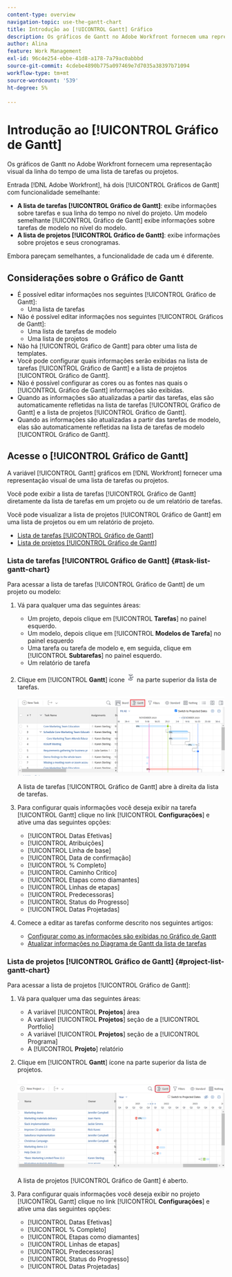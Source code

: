 ```yaml
---
content-type: overview
navigation-topic: use-the-gantt-chart
title: Introdução ao [!UICONTROL Gantt] Gráfico
description: Os gráficos de Gantt no Adobe Workfront fornecem uma representação visual da linha do tempo de uma lista de tarefas ou projetos.
author: Alina
feature: Work Management
exl-id: 96c4e254-ebbe-41d8-a178-7a79ac0abbbd
source-git-commit: 4cdebe4890b775a097469e7d7035a38397b71094
workflow-type: tm+mt
source-wordcount: '539'
ht-degree: 5%

---
```


# Introdução ao [!UICONTROL Gráfico de Gantt]

Os gráficos de Gantt no Adobe Workfront fornecem uma representação visual da linha do tempo de uma lista de tarefas ou projetos.

Entrada [!DNL Adobe Workfront], há dois [!UICONTROL Gráficos de Gantt] com funcionalidade semelhante:

* **A lista de tarefas [!UICONTROL Gráfico de Gantt]**: exibe informações sobre tarefas e sua linha do tempo no nível do projeto. Um modelo semelhante [!UICONTROL Gráfico de Gantt] exibe informações sobre tarefas de modelo no nível do modelo.
* **A lista de projetos [!UICONTROL Gráfico de Gantt]**: exibe informações sobre projetos e seus cronogramas.

Embora pareçam semelhantes, a funcionalidade de cada um é diferente.

## Considerações sobre o Gráfico de Gantt

* É possível editar informações nos seguintes [!UICONTROL Gráfico de Gantt]:
   * Uma lista de tarefas
* Não é possível editar informações nos seguintes [!UICONTROL Gráficos de Gantt]:
   * Uma lista de tarefas de modelo
   * Uma lista de projetos
* Não há [!UICONTROL Gráfico de Gantt] para obter uma lista de templates.
* Você pode configurar quais informações serão exibidas na lista de tarefas [!UICONTROL Gráfico de Gantt] e a lista de projetos [!UICONTROL Gráfico de Gantt].
* Não é possível configurar as cores ou as fontes nas quais o [!UICONTROL Gráfico de Gantt] informações são exibidas.
* Quando as informações são atualizadas a partir das tarefas, elas são automaticamente refletidas na lista de tarefas [!UICONTROL Gráfico de Gantt] e a lista de projetos [!UICONTROL Gráfico de Gantt].
* Quando as informações são atualizadas a partir das tarefas de modelo, elas são automaticamente refletidas na lista de tarefas de modelo [!UICONTROL Gráfico de Gantt].

## Acesse o [!UICONTROL Gráfico de Gantt]

A variável [!UICONTROL Gantt] gráficos em [!DNL Workfront]  fornecer uma representação visual de uma lista de tarefas ou projetos.

Você pode exibir a lista de tarefas [!UICONTROL Gráfico de Gantt] diretamente da lista de tarefas em um projeto ou de um relatório de tarefas.

Você pode visualizar a lista de projetos [!UICONTROL Gráfico de Gantt] em uma lista de projetos ou em um relatório de projeto.

* [Lista de tarefas [!UICONTROL Gráfico de Gantt]](#task-list-gantt-chart)
* [Lista de projetos [!UICONTROL Gráfico de Gantt]](#project-list-gantt-chart)

### Lista de tarefas [!UICONTROL Gráfico de Gantt] {#task-list-gantt-chart}

<!--The task list [!UICONTROL Gantt Chart] is accessible in the following areas:

* In a Project

   * [!UICONTROL Tasks] section
   * [!UICONTROL Subtasks] section of a task

* In a [!UICONTROL Template]

* In a [!UICONTROL Task] report-->

Para acessar a lista de tarefas [!UICONTROL Gráfico de Gantt] de um projeto ou modelo:

1. Vá para qualquer uma das seguintes áreas:

   * Um projeto, depois clique em [!UICONTROL **Tarefas**] no painel esquerdo.
   * Um modelo, depois clique em [!UICONTROL **Modelos de Tarefa**] no painel esquerdo
   * Uma tarefa ou tarefa de modelo e, em seguida, clique em [!UICONTROL **Subtarefas**] no painel esquerdo.
   * Um relatório de tarefa

1. Clique em [!UICONTROL **Gantt**] ícone ![](assets/gantt-icon-nwe.png) na parte superior da lista de tarefas.

   ![](assets/task-list-gantt.png)

   A lista de tarefas [!UICONTROL Gráfico de Gantt] abre à direita da lista de tarefas.

1. Para configurar quais informações você deseja exibir na tarefa [!UICONTROL Gantt] clique no link [!UICONTROL **Configurações**] e ative uma das seguintes opções:

   * [!UICONTROL Datas Efetivas]
   * [!UICONTROL Atribuições]
   * [!UICONTROL Linha de base]
   * [!UICONTROL Data de confirmação]
   * [!UICONTROL % Completo]
   * [!UICONTROL Caminho Crítico]
   * [!UICONTROL Etapas como diamantes]
   * [!UICONTROL Linhas de etapas]
   * [!UICONTROL Predecessoras]
   * [!UICONTROL Status do Progresso]
   * [!UICONTROL Datas Projetadas]

1. Comece a editar as tarefas conforme descrito nos seguintes artigos:

   * [Configurar como as informações são exibidas no Gráfico de Gantt](../use-the-gantt-chart/configure-info-on-gantt-chart.md)
   * [Atualizar informações no Diagrama de Gantt da lista de tarefas](../use-the-gantt-chart/update-info-task-list-gantt.md)

### Lista de projetos [!UICONTROL Gráfico de Gantt] {#project-list-gantt-chart}

<!--The project list [!UICONTROL Gantt Chart] is accessible in the following areas:

* In the [!UICONTROL Projects] area
* In the [!UICONTROL Projects] section of a [!UICONTROL Portfolio]
* In the [!UICONTROL Projects] section of a [!UICONTROL Program]
* In a [!UICONTROL Project] report-->

Para acessar a lista de projetos [!UICONTROL Gráfico de Gantt]:

1. Vá para qualquer uma das seguintes áreas:

   * A variável [!UICONTROL **Projetos**] área
   * A variável [!UICONTROL **Projetos**] seção de a [!UICONTROL Portfolio]
   * A variável [!UICONTROL **Projetos**] seção de a [!UICONTROL Programa]
   * A [!UICONTROL **Projeto**] relatório

1. Clique em [!UICONTROL **Gantt**] ícone na parte superior da lista de projetos.

   ![](assets/project-list-gantt.png)

   A lista de projetos [!UICONTROL Gráfico de Gantt] é aberto.

1. Para configurar quais informações você deseja exibir no projeto [!UICONTROL Gantt] clique no link [!UICONTROL **Configurações**] e ative uma das seguintes opções:

   * [!UICONTROL Datas Efetivas]
   * [!UICONTROL % Completo]
   * [!UICONTROL Etapas como diamantes]
   * [!UICONTROL Linhas de etapas]
   * [!UICONTROL Predecessoras]
   * [!UICONTROL Status do Progresso]
   * [!UICONTROL Datas Projetadas]
